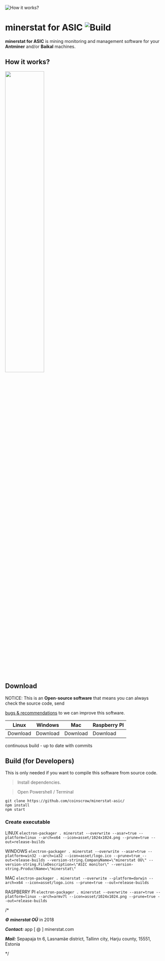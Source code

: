 ![How it works?](https://cdn.rawgit.com/coinscrow/minerstat-asic/master/docs/logo_full.svg)

# minerstat for ASIC <img src="https://ci.appveyor.com/api/projects/status/github/coinscrow/minerstat-asic?branch=master&svg=true" alt="Build">

**minerstat for ASIC** is mining monitoring and management software for your **Antminer** and/or **Baikal** machines.

## How it works?

<img src="https://cdn.rawgit.com/coinscrow/minerstat-asic/master/docs/howitworks.svg" width="50%">

## Download

NOTICE: This is an **Open**-**source software** that means you can always check the source code, send

[bugs & recommendations](https://github.com/coinscrow/minerstat-asic/issues) to we can improve this software.

| Linux | Windows | Mac | Raspberry PI |
|--|--|--|--|
| Download | Download | Download | Download |

continuous build - up to date with commits


##  Build (for Developers)

This is only needed if you want to compile this software from source code.

 > Install dependencies.

 > Open Powershell / Terminal

    git clone https://github.com/coinscrow/minerstat-asic/
    npm install
    npm start

### Create executable

LINUX `electron-packager . minerstat --overwrite --asar=true --platform=linux --arch=x64 --icon=asset/1024x1024.png --prune=true --out=release-builds`

WINDOWS `electron-packager . minerstat --overwrite --asar=true --platform=win32 --arch=ia32 --icon=asset/logo.ico --prune=true --out=release-builds --version-string.CompanyName=\"minerstat OÜ\" --version-string.FileDescription=\"ASIC monitor\" --version-string.ProductName=\"minerstat\"`

MAC  `electron-packager . minerstat --overwrite --platform=darwin --arch=x64 --icon=asset/logo.icns --prune=true --out=release-builds`

RASPBERRY PI `electron-packager . minerstat --overwrite --asar=true --platform=linux --arch=armv7l --icon=asset/1024x1024.png --prune=true --out=release-builds`



/*


***© minerstat OÜ*** in 2018


***Contact:*** app [ @ ] minerstat.com 


***Mail:*** Sepapaja tn 6, Lasnamäe district, Tallinn city, Harju county, 15551, Estonia

*/


